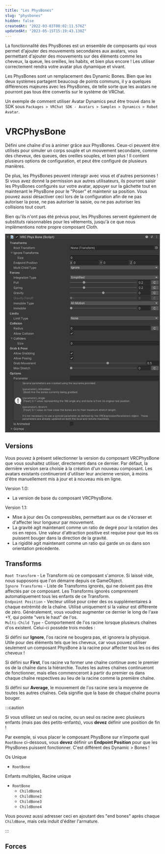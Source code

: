 ```yaml
---
title: "Les PhysBones"
slug: "physbones"
hidden: false
createdAt: "2022-03-03T00:02:11.576Z"
updatedAt: "2023-05-15T15:19:43.138Z"
---
```

La fonctionnalité des PhysBones est un ensemble de composants qui vous permet d'ajouter des mouvements secondaires aux avatars, vous permettant d'ajouter des mouvements sur des éléments comme les cheveux, la queue, les oreilles, les habits, et bien plus encore ! Les utiliser correctement rendra votre avatar plus dynamique et vivant.

Les PhysBones sont un remplacement des Dynamic Bones. Bien que les deux systèmes partagent beaucoup de points communs, il y a quelques différences majeures avec les PhysBones, de telle sorte que les avatars ne pourront pas tous être convertis sur le système de VRChat.

Un exemple de comment utiliser Avatar Dynamics peut être trouvé dans le SDK sous `Packages > VRChat SDK - Avatars > Samples > Dynamics > Robot Avatar`.

# VRCPhysBone

Défini une chaîne d'os à animer grâce aux PhysBones. Ceux-ci peuvent être utilisés pour simuler un corps souple et un mouvement secondaire, comme des cheveux, des queues, des oreilles souples, et bien plus ! Il contient plusieurs options de configuration, et peut être configuré de plusieurs manières.

De plus, les PhysBones peuvent interagir avec vous et d'autres personnes ! Si vous avez donné la permission aux autres utilisateurs, ils pourront saisir les PhysBones configurés sur votre avatar, appuyer sur la gâchette tout en maintenant le PhysBone pour le "Poser" et maintenir sa position. Vous pouvez aussi désactiver ceci lors de la configuration afin de ne pas autoriser la pose, ne pas autoriser la saisie, ou ne pas autoriser les collisions tout court.

Bien qu'ils n'ont pas été prévus pour, les PhysBones servent également de substituts raisonnables pour les vêtements, jusqu'à ce que nous implémentions notre propre composant Cloth.

![](/img/avatars/physbones-ca9ee06-2022-05-04_18-23-09_Unity.png)

## Versions

Vous pouvez à présent sélectionner la version du composant VRCPhysBone que vous souhaitez utiliser, directement dans ce dernier. Par défaut, la dernière version sera choisie à la création d'un nouveau composant. Les avatars existants continueront d'utiliser leur ancienne version, à moins d'être manuellement mis à jour et à nouveau mis en ligne.

Version 1.0:

- La version de base du composant VRCPhysBone.

Version 1.1:

- Mise à jour des Os compressibles, permettant aux os de s'écraser et d'affecter leur longueur par mouvement.
- La gravité agit maintenant comme un ratio de degré pour la rotation des os en repos. Une valeur d'attraction positive est requise pour que les os puissent bouger dans la direction de la gravité.
- La rigidité agit maintenant comme un ratio qui garde un os dans son orientation précédente.

## Transforms

`Root Transform` - Le Transform où ce composant s'amorce. Si laissé vide, nous supposons que l'on démarre depuis ce GameObject.  
`Ignore Transforms` - Liste de Transforms ignorés, qui ne doivent pas être affectés par ce composant. Les Transforms ignorés comprennent automatiquement tous les enfants de ce Transform.  
`Endpoint Position` - Vecteur utilisé pour créer des os supplémentaires à chaque extrémité de la chaîne. Utilisé uniquement si la valeur est différente de zéro. Généralement, vous voudrez augmenter ce dernier le long de l'axe +Y, qui pointe "vers le haut" de l'os.  
`Multi-Child Type` - Comportement de l'os racine lorsque plusieurs chaînes d'os existent. Celui-ci possède trois modes :

Si défini sur **Ignore**, l'os racine ne bougera pas, et ignorera la physique. Utile pour des éléments tels que les cheveux, car vous pouvez utiliser seulement un composant PhysBone à la racine pour affecter tous les os des cheveux !

Si défini sur **First**, l'os racine va former une chaîne continue avec le premier os de la chaîne dans la hiérarchie. Toutes les autres chaînes continueront de fonctionner, mais elles commenceront à partir du premier os dans chaque chaîne respectives au lieu de la racine comme la première chaîne.

Si défini sur **Average**, le mouvement de l'os racine sera la moyenne de toutes les autres chaînes. Cela signifie que la base de chaque chaîne pourra bouger.

:::caution

Si vous utilisez un seul os racine, ou un seul os racine avec plusieurs enfants (mais pas des petits-enfants), vous **devez** définir une position de fin !

Par exemple, si vous placer le composant PhysBone sur n'importe quel `RootBone` ci-dessous, vous **devez** définir un **Endpoint Position** pour que les PhysBones puissent fonctionner. C'est différent des Dynamic > Bones !

Os Unique

- `RootBone`

Enfants multiples, Racine unique

- `RootBone`
    - `ChildBone1`
    - `ChildBone2`
    - `ChildBone3`
    - `ChildBone4`

Vous pouvez aussi adresser ceci en ajoutant des "end bones" après chaque `ChildBone`, mais cela induit d'éditer l'armature.

:::

## Forces